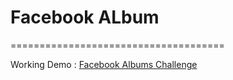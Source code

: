 # Facebook ALbum
=====================================

Working Demo :  <a href="https://angfbheroku.herokuapp.com">Facebook Albums Challenge</a> 
